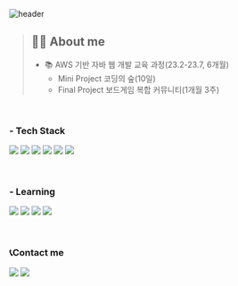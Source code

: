 
<!--
**jaeheeeKim/jaeheeeKim** is a ✨ _special_ ✨ repository because its `README.md` (this file) appears on your GitHub profile.

Here are some ideas to get you started:

- 🔭 I’m currently working on ...
- 🌱 I’m currently learning ...
- 👯 I’m looking to collaborate on ...
- 🤔 I’m looking for help with ...
- 💬 Ask me about ...
- 📫 How to reach me: ...
- 😄 Pronouns: ...
- ⚡ Fun fact: ...
-->
![header](https://capsule-render.vercel.app/api?type=waving&height=160&text=JaeheeKim&color=auto)

> ## 👩‍💻 About me
> - 📚  AWS 기반 자바 웹 개발 교육 과정(23.2-23.7, 6개월)
>   - Mini Project 코딩의 숲(10일)
>   - Final Project 보드게임 복합 커뮤니티(1개월 3주)

<br>

<h3> - Tech Stack </h3>
<p>
  <img src="https://img.shields.io/badge/spring-6DB33F?style=flat-square&logo=spring&logoColor=white">
  <img src="https://img.shields.io/badge/Java-007396.svg?style=flat-square&logo=Java&logoColor=white">
  <img src="https://img.shields.io/badge/JSP-007396?style=flat-square&logo=Java&logoColor=white">
  <img src="https://img.shields.io/badge/html5-E34F26?style=flat-square&logo=HTML5&logoColor=white">
  <img src="https://img.shields.io/badge/javascript-F7DF1E?style=flat-square&logo=javascript&logoColor=white">
  <img src="https://img.shields.io/badge/Oracle-F80000?style=flat-square&logo=oracle&logoColor=white">&nbsp
</p>

<br>

<h3> - Learning </h3>
<p>
 <img src="https://img.shields.io/badge/AWS-232F3E?style=flat-square&logo=AmazonAWS&logoColor=white">
 <img src="https://img.shields.io/badge/Docker-2496ED?style=flat-square&logo=Docker&logoColor=white"> 
 <img src="https://img.shields.io/badge/Mysql-E6B91E?style=flat-square&logo=MySql&logoColor=white">
 <img src="https://img.shields.io/badge/Spring%20Boot-6DB33F?style=flat-square&logo=Spring%20Boot&logoColor=black"/>
</p>

<br>

<div>
<h3>📞Contact me</h3>
<a href="https://velog.io/@jh960902">
<img src="https://img.shields.io/badge/Velog-20C997?style=flat-square&logo=Velog&logoColor=white"/></a>
<a href="jh960905@gamil.com">
<img src="https://img.shields.io/badge/Gmail-EA4335?style=flat-square&logo=Gmail&logoColor=white"/></a>
</div>
